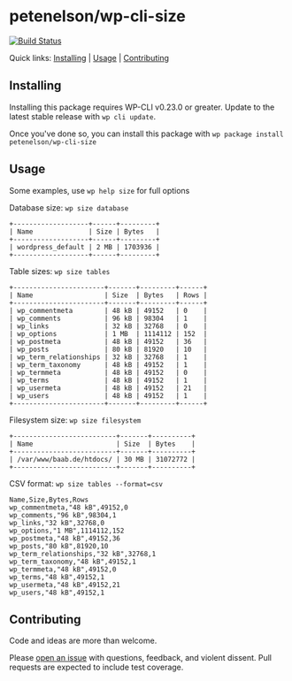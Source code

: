 petenelson/wp-cli-size
======================



[![Build Status](https://travis-ci.org/petenelson/wp-cli-size.svg?branch=master)](https://travis-ci.org/petenelson/wp-cli-size)

Quick links: [Installing](#installing) | [Usage](#usage) | [Contributing](#contributing)

## Installing

Installing this package requires WP-CLI v0.23.0 or greater. Update to the latest stable release with `wp cli update`.

Once you've done so, you can install this package with `wp package install petenelson/wp-cli-size`

## Usage

Some examples, use `wp help size` for full options

Database size: `wp size database`

```
+-------------------+------+---------+
| Name              | Size | Bytes   |
+-------------------+------+---------+
| wordpress_default | 2 MB | 1703936 |
+-------------------+------+---------+
```

Table sizes: `wp size tables`

```
+-----------------------+-------+---------+------+
| Name                  | Size  | Bytes   | Rows |
+-----------------------+-------+---------+------+
| wp_commentmeta        | 48 kB | 49152   | 0    |
| wp_comments           | 96 kB | 98304   | 1    |
| wp_links              | 32 kB | 32768   | 0    |
| wp_options            | 1 MB  | 1114112 | 152  |
| wp_postmeta           | 48 kB | 49152   | 36   |
| wp_posts              | 80 kB | 81920   | 10   |
| wp_term_relationships | 32 kB | 32768   | 1    |
| wp_term_taxonomy      | 48 kB | 49152   | 1    |
| wp_termmeta           | 48 kB | 49152   | 0    |
| wp_terms              | 48 kB | 49152   | 1    |
| wp_usermeta           | 48 kB | 49152   | 21   |
| wp_users              | 48 kB | 49152   | 1    |
+-----------------------+-------+---------+------+
```

Filesystem size: `wp size filesystem`

```
+--------------------------+-------+----------+
| Name                     | Size  | Bytes    |
+--------------------------+-------+----------+
| /var/www/baab.de/htdocs/ | 30 MB | 31072772 |
+--------------------------+-------+----------+
```

CSV format: `wp size tables --format=csv`

```
Name,Size,Bytes,Rows
wp_commentmeta,"48 kB",49152,0
wp_comments,"96 kB",98304,1
wp_links,"32 kB",32768,0
wp_options,"1 MB",1114112,152
wp_postmeta,"48 kB",49152,36
wp_posts,"80 kB",81920,10
wp_term_relationships,"32 kB",32768,1
wp_term_taxonomy,"48 kB",49152,1
wp_termmeta,"48 kB",49152,0
wp_terms,"48 kB",49152,1
wp_usermeta,"48 kB",49152,21
wp_users,"48 kB",49152,1
```

## Contributing

Code and ideas are more than welcome.

Please [open an issue](https://github.com/petenelson/wp-cli-size/issues) with questions, feedback, and violent dissent. Pull requests are expected to include test coverage.
